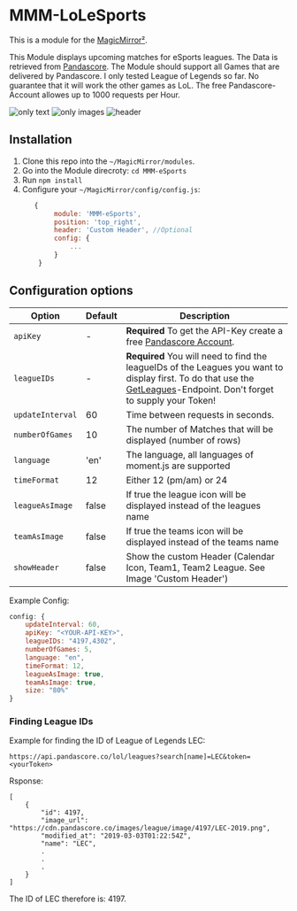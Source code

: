 # MMM-LoLeSports

This is a module for the [MagicMirror²](https://github.com/MichMich/MagicMirror/).

This Module displays upcoming matches for eSports leagues. The Data is retrieved from [Pandascore](https://pandascore.co/).
The Module should support all Games that are delivered by Pandascore. I only tested League of Legends so far. No guarantee that it will work the other games as LoL. The free Pandascore-Account allowes up to 1000 requests per Hour.

![only text](https://github.com/MartinGaiser/MMM-eSports/blob/master/.github/onlyText.jpg "Only Text")
![only images](https://github.com/MartinGaiser/MMM-eSports/blob/master/.github/onlyImages.jpg "Only Images")
![header](https://github.com/MartinGaiser/MMM-eSports/blob/master/.github/onlyImages.jpg "Header")

## Installation
1. Clone this repo into the ```~/MagicMirror/modules```. 
2. Go into the Module direcroty: ```cd MMM-eSports```
3. Run ```npm install```
4. Configure your ```~/MagicMirror/config/config.js```:
    ```js
       {
            module: 'MMM-eSports',
            position: 'top_right',
            header: 'Custom Header', //Optional
            config: {
                ...
            }
        }
     ```

## Configuration options

| Option           |Default| Description
|----------------- |-------|-----------
| `apiKey`         |   -   | **Required** To get the API-Key create a free [Pandascore Account](https://pandascore.co/users/sign_up). 
| `leagueIDs`     |   -   | **Required** You will need to find the leagueIDs of the Leagues you want to display first. To do that use the [GetLeagues](https://developers.pandascore.co/doc/#operation/get_leagues)-Endpoint. Don't forget to supply your Token! 
| `updateInterval` | 60    | Time between requests in seconds. 
| `numberOfGames`  | 10    | The number of Matches that will be displayed (number of rows)
| `language`       | 'en'  | The language, all languages of moment.js are supported
| `timeFormat`     | 12    | Either 12 (pm/am) or 24
| `leagueAsImage`  | false | If true the league icon will be displayed instead of the leagues name
| `teamAsImage`    | false | If true the teams icon will be displayed instead of the teams name
| `showHeader` | false | Show the custom Header (Calendar Icon, Team1, Team2 League. See Image 'Custom Header')


Example Config: 

```js
config: {
    updateInterval: 60,         
    apiKey: "<YOUR-API-KEY>",   
    leagueIDs: "4197,4302",    
    numberOfGames: 5,           
    language: "en",             
    timeFormat: 12,            
    leagueAsImage: true,        
    teamAsImage: true,          
    size: "80%"                
}
```

### Finding League IDs
Example for finding the ID of League of Legends LEC:
```
https://api.pandascore.co/lol/leagues?search[name]=LEC&token=<yourToken>
```
Rsponse: 
```
[
    {
        "id": 4197,
        "image_url": "https://cdn.pandascore.co/images/league/image/4197/LEC-2019.png",
        "modified_at": "2019-03-03T01:22:54Z",
        "name": "LEC",
        .
        .
        .
    }
]
```
The ID of LEC therefore is: 4197.
